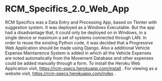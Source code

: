 # RCM_Specifics_2.0_Web_App
RCM Specifics was a Data Entry and Processing App, based on Tkinter with suggestion system. 
It was deployed as a Windows Executable.
But the app had a disadvantage that, it could only be deployed on in Windows, in a single device or maximum a set of systems connected through LAN. 
In order to reuse the existing Python code, it was decided that a Progressive Web Application should be made using Django.
Also a additional Vehicle Expense Maintanence System is added in which all the Vehicle Expenses are noted automatically from the Movement Database and other expenses could be added manually through a form.
To install the Heroku Web Application visit, https://rcm-specs.herokuapp.com/install .
For viewing as a website visit, https://rcm-specs.herokuapp.com/index .
